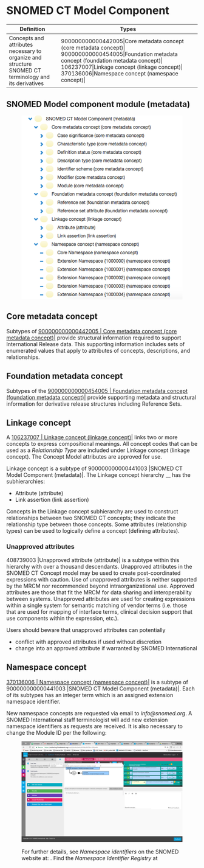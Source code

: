 # SNOMED CT Model Component



| Definition | Types |
|---|---|
| Concepts and attributes necessary to organize and structure SNOMED CT terminology and its derivatives | 900000000000442005\|Core metadata concept (core metadata concept)\| 900000000000454005\|Foundation metadata concept (foundation metadata concept)\| 106237007\|Linkage concept (linkage concept)\| 370136006\|Namespace concept (namespace concept)\| |

## SNOMED Model component module (metadata) 

<figure><img src="images/174691388.png" alt="" title=""></figure>

  

## Core metadata concept

Subtypes of [ 900000000000442005 | Core metadata concept (core metadata concept)|](http://snomed.info/id/900000000000442005 "900000000000442005 | Core metadata concept \(core metadata concept\) |") provide structural information required to support International Release data. This supporting information includes sets of enumerated values that apply to attributes of concepts, descriptions, and relationships.

## Foundation metadata concept

Subtypes of the [ 900000000000454005 | Foundation metadata concept (foundation metadata concept)|](http://snomed.info/id/900000000000454005 "900000000000454005 | Foundation metadata concept \(foundation metadata concept\) |") provide supporting metadata and structural information for derivative release structures including Reference Sets.

## Linkage concept 

A [ 106237007 | Linkage concept (linkage concept)|](http://snomed.info/id/106237007 "106237007 | Linkage concept \(linkage concept\) |") links two or more concepts to express compositional meanings. All concept codes that can be used as a  _Relationship Type_ are included under Linkage concept (linkage concept). The Concept Model attributes are approved for use.

Linkage concept is a subtype of 900000000000441003 |SNOMED CT Model Component (metadata)|. The Linkage concept hierarchy __ has the subhierarchies:

  * Attribute (attribute)
  * Link assertion (link assertion)

Concepts in the Linkage concept subhierarchy are used to construct relationships between two SNOMED CT concepts; they indicate the relationship type between those concepts. Some attributes (relationship types) can be used to logically define a concept (defining attributes).

### Unapproved attributes

408739003 |Unapproved attribute (attribute)| is a subtype within this hierarchy with over a thousand descendants. Unapproved attributes in the SNOMED CT Concept model may be used to create post-coordinated expressions with caution. Use of unapproved attributes is neither supported by the MRCM nor recommended beyond intraorganizational use. Approved attributes are those that fit the MRCM for data sharing and interoperability between systems. Unapproved attributes are used for creating expressions within a single system for semantic matching of vendor terms (i.e. those that are used for mapping of interface terms, clinical decision support that use components within the expression, etc.). 

Users should beware that unapproved attributes can potentially

  * conflict with approved attributes if used without discretion
  * change into an approved attribute if warranted by SNOMED International 

## Namespace concept

[ 370136006 | Namespace concept (namespace concept)|](http://snomed.info/id/370136006 "370136006 | Namespace concept \(namespace concept\) |") is a subtype of 900000000000441003 |SNOMED CT Model Component (metadata)|. Each of its subtypes has an integer term which is an assigned extension namespace identifier.

New namespace concepts are requested via email to _info@snomed.org_. A SNOMED International staff terminologist will add new extension namespace identifiers as requests are received. It is also necessary to change the Module ID per the following:

<figure><img src="images/174691390.png" alt="" title=""><figcaption><p>For further details, see <em>Namespace identifiers</em> on the SNOMED website at: <https://www.snomed.org/use-snomed-ct>. Find the <em>Namespace Identifier Registry</em> at <https://cis.ihtsdotools.org/info/></p></figcaption></figure>

  

